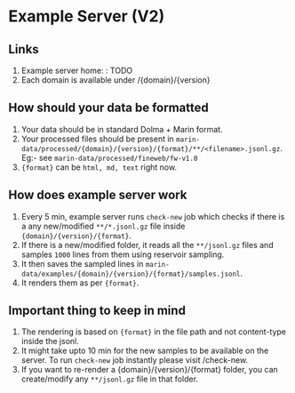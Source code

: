 # Example Server (V2)

## Links

1. Example server home: <url> : TODO
2. Each domain is available under <url>/{domain}/{version}

## How should your data be formatted

1. Your data should be in standard Dolma + Marin format.
2. Your processed files should be present in `marin-data/processed/{domain}/{version}/{format}/**/<filename>.jsonl.gz`.
   Eg:- see `marin-data/processed/fineweb/fw-v1.0`
3. `{format}` can be `html, md, text` right now.

## How does example server work

1. Every 5 min, example server runs `check-new` job which checks if there is a any new/modified `**/*.jsonl.gz` file
   inside  `{domain}/{version}/{format}`.
2. If there is a new/modified folder, it reads all the `**/jsonl.gz` files and samples `1000` lines from them using
   reservoir sampling.
3. It then saves the sampled lines in `marin-data/examples/{domain}/{version}/{format}/samples.jsonl`.
4. It renders them as per `{format}`.

## Important thing to keep in mind

1. The rendering is based on `{format}` in the file path and not content-type inside the jsonl.
2. It might take upto 10 min for the new samples to be available on the server. To run `check-new` job instantly please
   visit <url>/check-new.
3. If you want to re-render a {domain}/{version}/{format} folder, you can create/modify any `**/jsonl.gz` file in that
   folder.
   